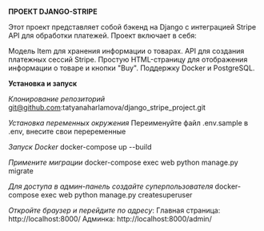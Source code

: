**ПРОЕКТ DJANGO-STRIPE**

Этот проект представляет собой бэкенд на Django с интеграцией Stripe API для обработки платежей. 
Проект включает в себя:

Модель Item для хранения информации о товарах.
API для создания платежных сессий Stripe.
Простую HTML-страницу для отображения информации о товаре и кнопки "Buy".
Поддержку Docker и PostgreSQL.

**Установка и запуск**

*Клонирование репозиторий*
git@github.com:tatyanaharlamova/django_stripe_project.git

*Установка переменных окружения*
Переименуйте файл .env.sample в .env, внесите свои переременные

*Запуск Docker*
docker-compose up --build

*Примените миграции*
docker-compose exec web python manage.py migrate

*Для доступа в админ-панель создайте суперпользователя*
docker-compose exec web python manage.py createsuperuser

*Откройте браузер и перейдите по адресу*:
Главная страница: http://localhost:8000/
Админка: http://localhost:8000/admin/


